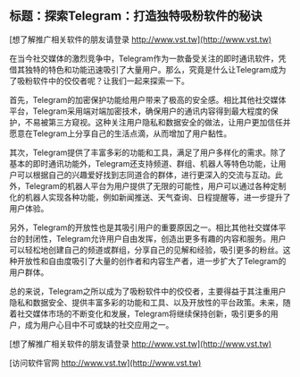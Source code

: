 ## **标题：探索Telegram：打造独特吸粉软件的秘诀**

[想了解推广相关软件的朋友请登录 http://www.vst.tw](http://www.vst.tw)

在当今社交媒体的激烈竞争中，Telegram作为一款备受关注的即时通讯软件，凭借其独特的特色和功能迅速吸引了大量用户。那么，究竟是什么让Telegram成为了吸粉软件中的佼佼者呢？让我们一起来探索一下。

首先，Telegram的加密保护功能给用户带来了极高的安全感。相比其他社交媒体平台，Telegram采用端对端加密技术，确保用户的通讯内容得到最大程度的保护，不易被第三方窥视。这种关注用户隐私和数据安全的做法，让用户更加信任并愿意在Telegram上分享自己的生活点滴，从而增加了用户黏性。

其次，Telegram提供了丰富多彩的功能和工具，满足了用户多样化的需求。除了基本的即时通讯功能外，Telegram还支持频道、群组、机器人等特色功能，让用户可以根据自己的兴趣爱好找到志同道合的群体，进行更深入的交流与互动。此外，Telegram的机器人平台为用户提供了无限的可能性，用户可以通过各种定制化的机器人实现各种功能，例如新闻推送、天气查询、日程提醒等，进一步提升了用户体验。

另外，Telegram的开放性也是其吸引用户的重要原因之一。相比其他社交媒体平台的封闭性，Telegram允许用户自由发挥，创造出更多有趣的内容和服务。用户可以轻松地创建自己的频道或群组，分享自己的见解和经验，吸引更多的粉丝。这种开放性和自由度吸引了大量的创作者和内容生产者，进一步扩大了Telegram的用户群体。

总的来说，Telegram之所以成为了吸粉软件中的佼佼者，主要得益于其注重用户隐私和数据安全、提供丰富多彩的功能和工具、以及开放性的平台政策。未来，随着社交媒体市场的不断变化和发展，Telegram将继续保持创新，吸引更多的用户，成为用户心目中不可或缺的社交应用之一。

[想了解推广相关软件的朋友请登录 http://www.vst.tw](http://www.vst.tw)


[访问软件官网 http://www.vst.tw](http://www.vst.tw)

